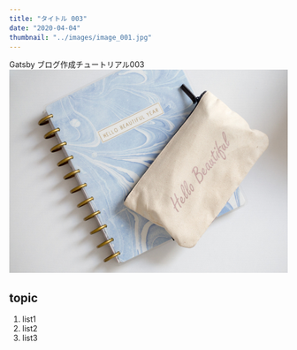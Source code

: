 ```yaml
---
title: "タイトル 003"
date: "2020-04-04"
thumbnail: "../images/image_001.jpg"
---
```


Gatsby ブログ作成チュートリアル003
![Sample](../images/image_001.jpg)

## topic

1. list1
2. list2
3. list3
